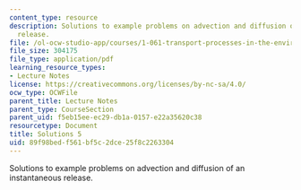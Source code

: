 ```yaml
---
content_type: resource
description: Solutions to example problems on advection and diffusion of an instantaneous
  release.
file: /ol-ocw-studio-app/courses/1-061-transport-processes-in-the-environment-fall-2008/89f98bedf561bf5c2dce25f8c2263304_solutions5.pdf
file_size: 304175
file_type: application/pdf
learning_resource_types:
- Lecture Notes
license: https://creativecommons.org/licenses/by-nc-sa/4.0/
ocw_type: OCWFile
parent_title: Lecture Notes
parent_type: CourseSection
parent_uid: f5eb15ee-ec29-db1a-0157-e22a35620c38
resourcetype: Document
title: Solutions 5
uid: 89f98bed-f561-bf5c-2dce-25f8c2263304
---
```

Solutions to example problems on advection and diffusion of an instantaneous release.